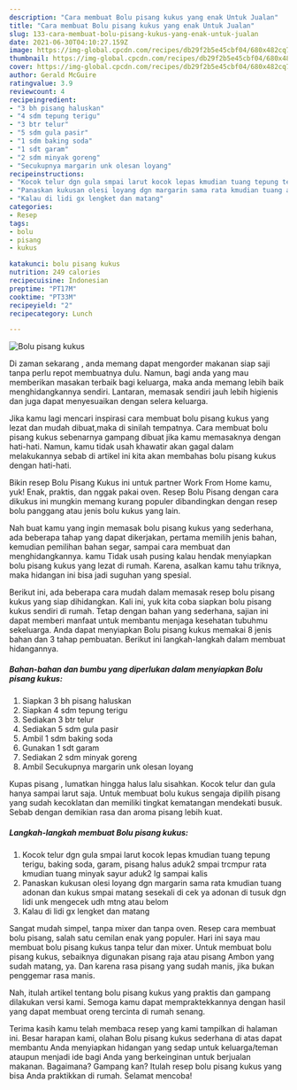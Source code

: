 ```yaml
---
description: "Cara membuat Bolu pisang kukus yang enak Untuk Jualan"
title: "Cara membuat Bolu pisang kukus yang enak Untuk Jualan"
slug: 133-cara-membuat-bolu-pisang-kukus-yang-enak-untuk-jualan
date: 2021-06-30T04:10:27.159Z
image: https://img-global.cpcdn.com/recipes/db29f2b5e45cbf04/680x482cq70/bolu-pisang-kukus-foto-resep-utama.jpg
thumbnail: https://img-global.cpcdn.com/recipes/db29f2b5e45cbf04/680x482cq70/bolu-pisang-kukus-foto-resep-utama.jpg
cover: https://img-global.cpcdn.com/recipes/db29f2b5e45cbf04/680x482cq70/bolu-pisang-kukus-foto-resep-utama.jpg
author: Gerald McGuire
ratingvalue: 3.9
reviewcount: 4
recipeingredient:
- "3 bh pisang haluskan"
- "4 sdm tepung terigu"
- "3 btr telur"
- "5 sdm gula pasir"
- "1 sdm baking soda"
- "1 sdt garam"
- "2 sdm minyak goreng"
- "Secukupnya margarin unk olesan loyang"
recipeinstructions:
- "Kocok telur dgn gula smpai larut kocok lepas kmudian tuang tepung terigu, baking soda, garam, pisang halus aduk2 smpai trcmpur rata kmudian tuang minyak sayur aduk2 lg sampai kalis"
- "Panaskan kukusan olesi loyang dgn margarin sama rata kmudian tuang adonan dan kukus smpai matang sesekali di cek ya adonan di tusuk dgn lidi unk mengecek udh mtng atau belom"
- "Kalau di lidi gx lengket dan matang"
categories:
- Resep
tags:
- bolu
- pisang
- kukus

katakunci: bolu pisang kukus 
nutrition: 249 calories
recipecuisine: Indonesian
preptime: "PT17M"
cooktime: "PT33M"
recipeyield: "2"
recipecategory: Lunch

---
```



![Bolu pisang kukus](https://img-global.cpcdn.com/recipes/db29f2b5e45cbf04/680x482cq70/bolu-pisang-kukus-foto-resep-utama.jpg)

Di zaman  sekarang , anda memang dapat mengorder makanan siap saji tanpa perlu repot membuatnya dulu. Namun, bagi anda yang mau memberikan masakan terbaik bagi keluarga, maka anda memang lebih baik menghidangkannya sendiri. Lantaran, memasak sendiri jauh lebih higienis dan juga dapat menyesuaikan dengan selera keluarga.

Jika kamu lagi mencari inspirasi cara membuat bolu pisang kukus yang lezat dan mudah dibuat,maka di sinilah tempatnya. Cara membuat bolu pisang kukus  sebenarnya gampang dibuat jika kamu memasaknya dengan hati-hati. Namun, kamu tidak usah khawatir akan gagal dalam melakukannya 
sebab di artikel ini kita akan membahas bolu pisang kukus dengan hati-hati.  

Bikin resep Bolu Pisang Kukus ini untuk partner Work From Home kamu, yuk! Enak, praktis, dan nggak pakai oven. Resep Bolu Pisang dengan cara dikukus ini mungkin memang kurang populer dibandingkan dengan resep bolu panggang atau jenis bolu kukus yang lain.

Nah buat kamu yang ingin memasak bolu pisang kukus yang sederhana, ada beberapa tahap yang dapat dikerjakan, pertama memilih jenis bahan, kemudian pemilihan bahan segar, sampai cara membuat dan menghidangkannya. kamu Tidak usah pusing kalau hendak menyiapkan bolu pisang kukus yang lezat di rumah. Karena, asalkan kamu  tahu triknya, maka hidangan ini bisa jadi suguhan yang spesial.

Berikut ini, ada beberapa cara mudah dalam memasak resep bolu pisang kukus yang siap dihidangkan. Kali ini, yuk kita coba siapkan bolu pisang kukus sendiri di rumah. Tetap dengan bahan yang sederhana, sajian ini dapat memberi manfaat untuk membantu menjaga kesehatan tubuhmu sekeluarga. Anda dapat menyiapkan Bolu pisang kukus memakai 8 jenis bahan dan 3 tahap pembuatan. Berikut ini langkah-langkah dalam membuat hidangannya.

<!--inarticleads1-->

##### Bahan-bahan dan bumbu yang diperlukan dalam menyiapkan Bolu pisang kukus:

1. Siapkan 3 bh pisang haluskan
1. Siapkan 4 sdm tepung terigu
1. Sediakan 3 btr telur
1. Sediakan 5 sdm gula pasir
1. Ambil 1 sdm baking soda
1. Gunakan 1 sdt garam
1. Sediakan 2 sdm minyak goreng
1. Ambil Secukupnya margarin unk olesan loyang


Kupas pisang , lumatkan hingga halus lalu sisahkan. Kocok telur dan gula hanya sampai larut saja. Untuk membuat bolu kukus sengaja dipilih pisang yang sudah kecoklatan dan memiliki tingkat kematangan mendekati busuk. Sebab dengan demikian rasa dan aroma pisang lebih kuat. 

<!--inarticleads2-->

##### Langkah-langkah membuat Bolu pisang kukus:

1. Kocok telur dgn gula smpai larut kocok lepas kmudian tuang tepung terigu, baking soda, garam, pisang halus aduk2 smpai trcmpur rata kmudian tuang minyak sayur aduk2 lg sampai kalis
1. Panaskan kukusan olesi loyang dgn margarin sama rata kmudian tuang adonan dan kukus smpai matang sesekali di cek ya adonan di tusuk dgn lidi unk mengecek udh mtng atau belom
1. Kalau di lidi gx lengket dan matang


Sangat mudah simpel, tanpa mixer dan tanpa oven. Resep cara membuat bolu pisang, salah satu cemilan enak yang populer. Hari ini saya mau membuat bolu pisang kukus tanpa telur dan mixer. Untuk membuat bolu pisang kukus, sebaiknya digunakan pisang raja atau pisang Ambon yang sudah matang, ya. Dan karena rasa pisang yang sudah manis, jika bukan penggemar rasa manis. 

Nah, itulah artikel tentang  bolu pisang kukus  yang praktis dan gampang dilakukan versi kami. Semoga kamu dapat mempraktekkannya dengan hasil yang dapat membuat oreng tercinta di rumah senang. 

Terima kasih kamu telah membaca resep yang kami tampilkan di halaman ini. Besar harapan kami, olahan  Bolu pisang kukus sederhana di atas dapat membantu Anda menyiapkan hidangan yang sedap untuk keluarga/teman ataupun menjadi ide bagi Anda yang berkeinginan untuk berjualan makanan. Bagaimana? Gampang kan? Itulah resep bolu pisang kukus yang bisa Anda praktikkan di rumah. Selamat mencoba!

